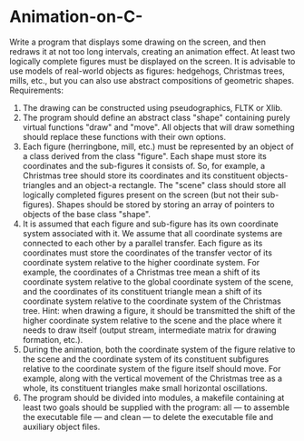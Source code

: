 # Animation-on-C-
Write a program that displays some drawing on the screen, and then redraws it at not too long intervals, creating an animation effect. At
least two logically complete figures must be displayed on the screen. It is advisable to use models of real-world objects as figures: hedgehogs, Christmas trees, mills, etc., but you can also use abstract compositions of geometric
shapes.
Requirements:
1. The drawing can be constructed using pseudographics, FLTK or Xlib.
2. The program should define an abstract class "shape" containing purely virtual functions "draw" and "move". All objects that will draw something should replace these
functions with their own options.
3. Each figure (herringbone, mill, etc.) must be represented by an object of a class derived from the class
"figure". Each shape must store its coordinates and the sub-figures it consists of. So,
for example, a Christmas tree should store its coordinates and its constituent objects-triangles and an object-a rectangle. The "scene" class should store all logically completed figures present on
the screen (but not their sub-figures). Shapes should be stored by storing an array of pointers
to objects of the base class "shape".
4. It is assumed that each figure and sub-figure has its own coordinate system associated with it. We assume
that all coordinate systems are connected to each other by a parallel transfer. Each figure as
its coordinates must store the coordinates of the transfer vector of its coordinate system relative
to the higher coordinate system. For example, the coordinates of a Christmas tree mean a shift of its coordinate system
relative to the global coordinate system of the scene, and the coordinates of its constituent triangle mean a shift of its coordinate system relative to the coordinate system of the Christmas tree. Hint: when drawing
a figure, it should be transmitted the shift of the higher coordinate system relative to the scene and the place
where it needs to draw itself (output stream, intermediate matrix for drawing formation,
etc.).
5. During the animation, both the coordinate system of the figure relative to the scene and the coordinate system of its constituent subfigures relative to the coordinate system of the figure itself should move. For example,
along with the vertical movement of the Christmas tree as a whole, its constituent triangles make
small horizontal oscillations.
6. The program should be divided into modules, a makefile containing at least two goals should be supplied with the program: all — to assemble the executable file — and clean — to delete the executable file and
auxiliary object files.
